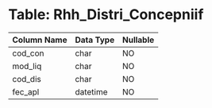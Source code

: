 # Table: Rhh_Distri_Concepniif

| Column Name | Data Type | Nullable |
|-------------|-----------|----------|
| cod_con | char | NO |
| mod_liq | char | NO |
| cod_dis | char | NO |
| fec_apl | datetime | NO |
